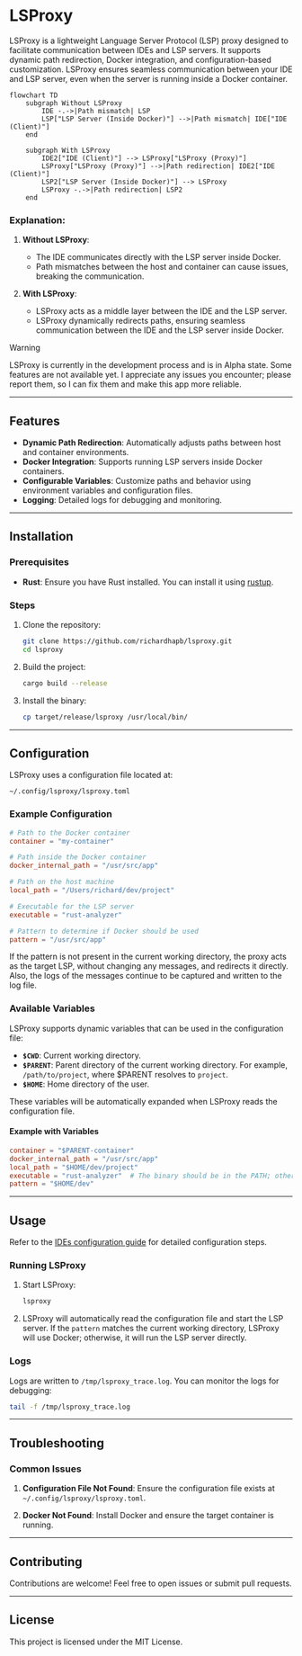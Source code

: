 # LSProxy

LSProxy is a lightweight Language Server Protocol (LSP) proxy designed to facilitate communication between IDEs and LSP servers. It supports dynamic path redirection, Docker integration, and configuration-based customization. LSProxy ensures seamless communication between your IDE and LSP server, even when the server is running inside a Docker container.

```mermaid
flowchart TD
    subgraph Without LSProxy
        IDE -.->|Path mismatch| LSP
        LSP["LSP Server (Inside Docker)"] -->|Path mismatch| IDE["IDE (Client)"]
    end

    subgraph With LSProxy
        IDE2["IDE (Client)"] --> LSProxy["LSProxy (Proxy)"]
        LSProxy["LSProxy (Proxy)"] -->|Path redirection| IDE2["IDE (Client)"]
        LSP2["LSP Server (Inside Docker)"] --> LSProxy
        LSProxy -.->|Path redirection| LSP2
    end
```

### Explanation:
1. **Without LSProxy**:
   - The IDE communicates directly with the LSP server inside Docker.
   - Path mismatches between the host and container can cause issues, breaking the communication.

2. **With LSProxy**:
   - LSProxy acts as a middle layer between the IDE and the LSP server.
   - LSProxy dynamically redirects paths, ensuring seamless communication between the IDE and the LSP server inside Docker.


> [!WARNING]
> LSProxy is currently in the development process and is in Alpha state. Some features are not available yet. I appreciate any issues you encounter; please report them, so I can fix them and make this app more reliable.

---

## Features

- **Dynamic Path Redirection**: Automatically adjusts paths between host and container environments.
- **Docker Integration**: Supports running LSP servers inside Docker containers.
- **Configurable Variables**: Customize paths and behavior using environment variables and configuration files.
- **Logging**: Detailed logs for debugging and monitoring.

---

## Installation

### Prerequisites

- **Rust**: Ensure you have Rust installed. You can install it using [rustup](https://rustup.rs/).

### Steps

1. Clone the repository:
   ```bash
   git clone https://github.com/richardhapb/lsproxy.git
   cd lsproxy
   ```

2. Build the project:
   ```bash
   cargo build --release
   ```

3. Install the binary:
   ```bash
   cp target/release/lsproxy /usr/local/bin/
   ```

---

## Configuration

LSProxy uses a configuration file located at:
```
~/.config/lsproxy/lsproxy.toml
```

### Example Configuration

```toml
# Path to the Docker container
container = "my-container"

# Path inside the Docker container
docker_internal_path = "/usr/src/app"

# Path on the host machine
local_path = "/Users/richard/dev/project"

# Executable for the LSP server
executable = "rust-analyzer"

# Pattern to determine if Docker should be used
pattern = "/usr/src/app"
```

If the pattern is not present in the current working directory, the proxy acts as the target LSP, without changing any messages, and redirects it directly. Also, the logs of the messages continue to be captured and written to the log file.

### Available Variables

LSProxy supports dynamic variables that can be used in the configuration file:

- **`$CWD`**: Current working directory.
- **`$PARENT`**: Parent directory of the current working directory. For example, `/path/to/project`, where $PARENT resolves to `project`.
- **`$HOME`**: Home directory of the user.

These variables will be automatically expanded when LSProxy reads the configuration file.

#### Example with Variables

```toml
container = "$PARENT-container"
docker_internal_path = "/usr/src/app"
local_path = "$HOME/dev/project"
executable = "rust-analyzer"  # The binary should be in the PATH; otherwise, indicate the absolute path.
pattern = "$HOME/dev"
```

---

## Usage

Refer to the [IDEs configuration guide](ides.md) for detailed configuration steps.

### Running LSProxy

1. Start LSProxy:
   ```bash
   lsproxy
   ```

2. LSProxy will automatically read the configuration file and start the LSP server. If the `pattern` matches the current working directory, LSProxy will use Docker; otherwise, it will run the LSP server directly.

### Logs

Logs are written to `/tmp/lsproxy_trace.log`. You can monitor the logs for debugging:
```bash
tail -f /tmp/lsproxy_trace.log
```

---

## Troubleshooting

### Common Issues

1. **Configuration File Not Found**:
   Ensure the configuration file exists at `~/.config/lsproxy/lsproxy.toml`.

2. **Docker Not Found**:
   Install Docker and ensure the target container is running.

---

## Contributing

Contributions are welcome! Feel free to open issues or submit pull requests.

---

## License

This project is licensed under the MIT License.
